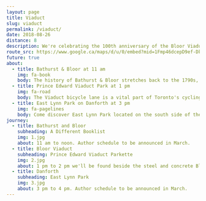```yaml
---
layout: page
title: Viaduct
slug: viaduct
permalink: /viaduct/
date: 2018-08-26
distance: 8
description: We're celebrating the 100th anniversary of the Bloor Viaduct by bridging our city east to west with books and bicycles.
route_src: https://www.google.ca/maps/d/u/0/embed?mid=1Fmp46dcepD9ef-DkFQ_AD8-zzTgi20-J
future: true
about:
  - title: Bathurst & Bloor at 11 am
    img: fa-book
    body: The history of Bathurst & Bloor stretches back to the 1790s, when the original boundaries of York Township were first established. In this neighbourhood you'll find A Different Booklist bookstore & event space offering book lovers literary gems from “the south to the north, from Africa to the Caribbean, from Asia to South America.” We will start our journey here.
  - title: Prince Edward Viaduct Park at 1 pm
    img: fa-road
    body: The Viaduct bicycle lane is a vital part of Toronto's cycling infrastructure. The inadequacies and safety hazards of the bike lanes on and around the Bloor Viaduct have persisted for years. We intend to bridge the gap with books and bicycles.
  - title: East Lynn Park on Danforth at 3 pm
    img: fa-pagelines
    body: Come discover East Lynn Park located on the south side of the Danforth between Coxwell and Woodbine. After the Book Ride stroll along a section of the Danforth, grab an ice cream cone, a cappuccino or dinner.
journey:
  - title: Bathurst and Bloor
    subheading: A Different Booklist
    img: 1.jpg
    about: 11 am to noon. Author schedule to be announced in March.   
  - title: Bloor Viaduct
    subheading: Prince Edward Viaduct Parkette
    img: 2.jpg
    about: 1 pm to 2 pm we'll be found beside the steel and concrete Bloor Viaduct. Did you know it was constructed in three parts: a bridge over Rosedale Ravine, an embankment along Bloor Street and a 1,620 foot bridge over the Don Valley linking Castle Frank with Danforth Avenue. It was completed after almost four years to an official ceremony on October 18, 1918.
  - title: Danforth
    subheading: East Lynn Park
    img: 3.jpg
    about: 3 pm to 4 pm. Author schedule to be announced in March.
---
```

